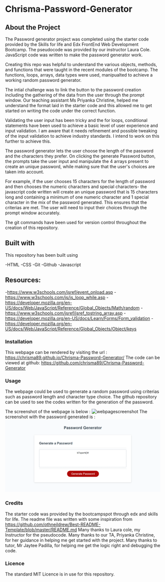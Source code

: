 # Chrisma-Password-Generator

## About the Project

The Password generator project was completed using the starter code provided by the Skills for life and Edx FrontEnd Web Development Bootcamp. The pseudocode was provided by our instructor Laura Cole. JavaScript code was written to make the password generator work.

Creating this repo was helpful to understand the various objects, methods, and functions that were taught in the recent modules of the bootcamp. The functions, loops, arrays, data types were used, manipualted to achieve a working random password generator.

The intial challenge was to link the button to the password creation including the gathering of the data from the user through the prompt window. Our teaching assistant Ms Priyanka Christine, helped me understand the format laid in the starter code and this allowed me to get started on writing the code under the correct function.

Validating the user input has been tricky and the for loops, conditional statements have been used to achieve a basic level of user experience and input validation. I am aware that it needs refinement and possible tweaking of the input validation to achieve industry standards. I intend to work on this further to achieve this. 

The password generator lets the user choose the length of the password and the characters they prefer. On clicking the generate Password button, the prompts take the user input and manipulate the 4 arrays present to create an unique password, while making sure that the user's choices are taken into account.

For example, if the user chooses 15 characters for the length of password and then chooses the numeric characters and special characters- the javascript code written will create an unique password that is 15 characters long and containing a minimum of one numeric character and 1 special character in the mix of the password generated. This ensures that the criterias are met. The user will need to input their choices through the prompt window accurately.

The git commands have been used for version control throughout the creation of this repository.

## Built with

This repository has been built using 

-HTML
-CSS 
-Git 
-Github 
-Javascript

## Resources:

-https://www.w3schools.com/jsref/event_onload.asp
-https://www.w3schools.com/js/js_loop_while.asp
-https://developer.mozilla.org/en-US/docs/Web/JavaScript/Reference/Global_Objects/Math/random
-https://www.w3schools.com/jsref/jsref_tostring_array.asp
-https://developer.mozilla.org/en-US/docs/Learn/Forms/Form_validation
-https://developer.mozilla.org/en-US/docs/Web/JavaScript/Reference/Global_Objects/Object/keys

### Installation

This webpage can be rendered by visiting the url : https://chrisma89.github.io/Chrisma-Password-Generator/
The code can be viewed at github: https://github.com/chrisma89/Chrisma-Password-Generator
### Usage

The webpage could be used to generate a random password using criterias such as password length and character type choice. The github repository can be used to see the codes written for the generation of the password. 

The screenshot of the webpage is below : ![webpagescreenshot](/webpagescreenshot.png)
The screenshot with the password generated is : ![webpagescreenshot](./images/screenshot.png)

### Credits

The starter code was provided by the bootcampspot through edx and skills for life. 
The readme file was written with some inspiration from https://github.com/othneildrew/Best-README-Template/blob/master/README.md
Many thanks to Laura cole, my Instructor for the pseudocode.
Many thanks to our TA, Priyanka Christine, for her guidance in helping me get started with the project.
Many thanks to tutor, Mr Jaytee Padilla, for helping me get the logic right and debugging the code.



### Licence
The standard MIT Licence is in use for this repository.









